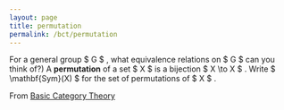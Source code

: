 ```yaml
---
layout: page
title: permutation
permalink: /bct/permutation
---
```

For a general group $ G $ , what equivalence relations on $ G $ can you think of?) A **permutation** of a set $ X $ is a bijection $ X \to X $ . Write $ \mathbf{Sym}(X) $ for the set of permutations of $ X $ .


From [Basic Category Theory](https://mathgloss.github.io/MathGloss/bct.html)